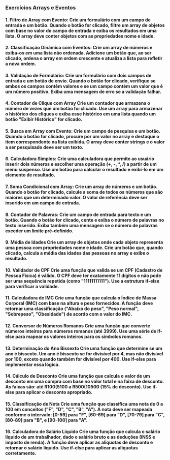### Exercícios Arrays e Eventos
#### 1. Filtro de Array com Evento: Crie um formulário com um campo de entrada e um botão. Quando o botão for clicado, filtre um array de objetos com base no valor do campo de entrada e exiba os resultados em uma lista. O array deve conter objetos com as propriedades nome e idade.

#### 2. Classificação Dinâmica com Eventos: Crie um array de números e exiba-os em uma lista não ordenada. Adicione um botão que, ao ser clicado, ordena o array em ordem crescente e atualiza a lista para refletir a nova ordem.

#### 3. Validação de Formulário: Crie um formulário com dois campos de entrada e um botão de envio. Quando o botão for clicado, verifique se ambos os campos contêm valores e se um campo contém um valor que é um número positivo. Exiba uma mensagem de erro se a validação falhar.

#### 4. Contador de Clique com Array Crie um contador que armazena o número de vezes que um botão foi clicado. Use um array para armazenar o histórico dos cliques e exiba esse histórico em uma lista quando um botão "Exibir Histórico" for clicado.

#### 5. Busca em Array com Evento: Crie um campo de pesquisa e um botão. Quando o botão for clicado, procure por um valor no array e destaque o item correspondente na lista exibida. O array deve conter strings e o valor a ser pesquisado deve ser um texto.

#### 6. Calculadora Simples: Crie uma calculadora que permite ao usuário inserir dois números e escolher uma operação (+, -, *, /) a partir de um menu suspenso. Use um botão para calcular o resultado e exibi-lo em um elemento de resultado.

#### 7. Soma Condicional com Array: Crie um array de números e um botão. Quando o botão for clicado, calcule a soma de todos os números que são maiores que um determinado valor. O valor de referência deve ser inserido em um campo de entrada.

#### 8. Contador de Palavras: Crie um campo de entrada para texto e um botão. Quando o botão for clicado, conte e exiba o número de palavras no texto inserido. Exiba também uma mensagem se o número de palavras exceder um limite pré-definido.

#### 9. Média de Idades Crie um array de objetos onde cada objeto representa uma pessoa com propriedades nome e idade. Crie um botão que, quando clicado, calcula a média das idades das pessoas no array e exibe o resultado.

#### 10. Validador de CPF Crie uma função que valida se um CPF (Cadastro de Pessoa Física) é válido. O CPF deve ter exatamente 11 dígitos e não pode ser uma sequência repetida (como "11111111111"). Use a estrutura if-else para verificar a validade.

#### 11. Calculadora de IMC Crie uma função que calcula o Índice de Massa Corporal (IMC) com base na altura e peso fornecidos. A função deve retornar uma classificação ("Abaixo do peso", "Peso normal", "Sobrepeso", "Obesidade") de acordo com o valor do IMC.

#### 12. Conversor de Números Romanos Crie uma função que converte números inteiros para números romanos (até 3999). Use uma série de if-else para mapear os valores inteiros para os símbolos romanos.

#### 13. Determinação do Ano Bissexto Crie uma função que determine se um ano é bissexto. Um ano é bissexto se for divisível por 4, mas não divisível por 100, exceto quando também for divisível por 400. Use if-else para implementar essa lógica.

#### 14. Cálculo de Desconto Crie uma função que calcula o valor de um desconto em uma compra com base no valor total e na faixa de desconto. As faixas são: até R$100 (5% de desconto), de R$100 a R$500 (10% de desconto), e acima de R$500 (15% de desconto). Use if-else para aplicar o desconto apropriado.

#### 15. Classificação de Nota Crie uma função que classifica uma nota de 0 a 100 em conceitos ("F", "D", "C", "B", "A"). A nota deve ser mapeada conforme o intervalo: [0-59] para "F", [60-69] para "D", [70-79] para "C", [80-89] para "B", e [90-100] para "A".

#### 16. Calculadora de Salário Líquido Crie uma função que calcula o salário líquido de um trabalhador, dado o salário bruto e as deduções (INSS e imposto de renda). A função deve aplicar as alíquotas de desconto e retornar o salário líquido. Use if-else para aplicar as alíquotas corretamente.
